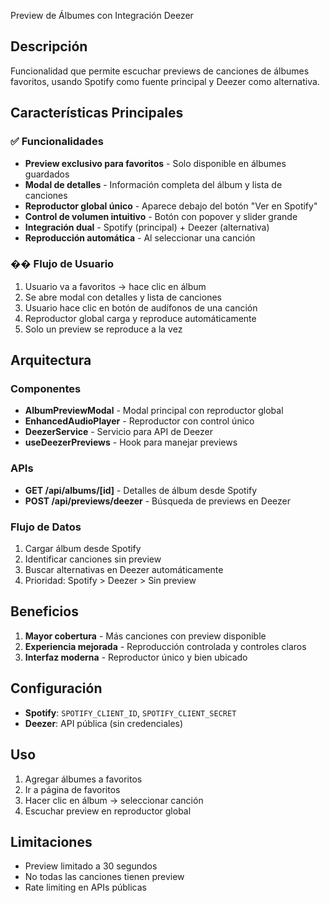 Preview de Álbumes con Integración Deezer

## Descripción
Funcionalidad que permite escuchar previews de canciones de álbumes favoritos, usando Spotify como fuente principal y Deezer como alternativa.

## Características Principales

### ✅ Funcionalidades
- **Preview exclusivo para favoritos** - Solo disponible en álbumes guardados
- **Modal de detalles** - Información completa del álbum y lista de canciones
- **Reproductor global único** - Aparece debajo del botón "Ver en Spotify"
- **Control de volumen intuitivo** - Botón con popover y slider grande
- **Integración dual** - Spotify (principal) + Deezer (alternativa)
- **Reproducción automática** - Al seleccionar una canción

### �� Flujo de Usuario
1. Usuario va a favoritos → hace clic en álbum
2. Se abre modal con detalles y lista de canciones
3. Usuario hace clic en botón de audífonos de una canción
4. Reproductor global carga y reproduce automáticamente
5. Solo un preview se reproduce a la vez

## Arquitectura

### Componentes
- **AlbumPreviewModal** - Modal principal con reproductor global
- **EnhancedAudioPlayer** - Reproductor con control único
- **DeezerService** - Servicio para API de Deezer
- **useDeezerPreviews** - Hook para manejar previews

### APIs
- **GET /api/albums/[id]** - Detalles de álbum desde Spotify
- **POST /api/previews/deezer** - Búsqueda de previews en Deezer

### Flujo de Datos
1. Cargar álbum desde Spotify
2. Identificar canciones sin preview
3. Buscar alternativas en Deezer automáticamente
4. Prioridad: Spotify > Deezer > Sin preview

## Beneficios

1. **Mayor cobertura** - Más canciones con preview disponible
2. **Experiencia mejorada** - Reproducción controlada y controles claros
3. **Interfaz moderna** - Reproductor único y bien ubicado

## Configuración
- **Spotify**: `SPOTIFY_CLIENT_ID`, `SPOTIFY_CLIENT_SECRET`
- **Deezer**: API pública (sin credenciales)

## Uso
1. Agregar álbumes a favoritos
2. Ir a página de favoritos
3. Hacer clic en álbum → seleccionar canción
4. Escuchar preview en reproductor global

## Limitaciones
- Preview limitado a 30 segundos
- No todas las canciones tienen preview
- Rate limiting en APIs públicas